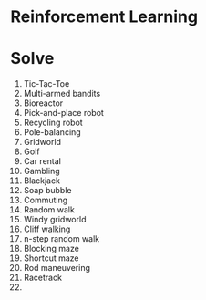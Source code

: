 # Reinforcement Learning

# Solve
1. Tic-Tac-Toe
1. Multi-armed bandits
1. Bioreactor
1. Pick-and-place robot
1. Recycling robot
1. Pole-balancing
1. Gridworld
1. Golf
1. Car rental
1. Gambling
1. Blackjack
1. Soap bubble
1. Commuting
1. Random walk
1. Windy gridworld
1. Cliff walking
1. n-step random walk
1. Blocking maze
1. Shortcut maze
1. Rod maneuvering
1. Racetrack
1. 
